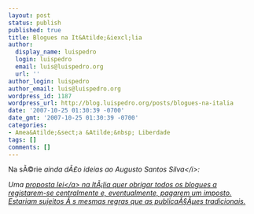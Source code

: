 ```yaml
---
layout: post
status: publish
published: true
title: Blogues na It&Atilde;&iexcl;lia
author:
  display_name: luispedro
  login: luispedro
  email: luis@luispedro.org
  url: ''
author_login: luispedro
author_email: luis@luispedro.org
wordpress_id: 1187
wordpress_url: http://blog.luispedro.org/posts/blogues-na-italia
date: '2007-10-25 01:30:39 -0700'
date_gmt: '2007-10-25 01:30:39 -0700'
categories:
- Amea&Atilde;&sect;a &Atilde;&nbsp; Liberdade
tags: []
comments: []
---
```

<p>Na s&Atilde;&copy;rie <i>ainda d&Atilde;&pound;o ideias ao Augusto Santos Silva<&#47;i>:</p>
<p>Uma <a href="http:&#47;&#47;www.theregister.co.uk&#47;2007&#47;10&#47;23&#47;italy_blog_law_outrage&#47;">proposta lei<&#47;a> na It&Atilde;&iexcl;lia quer obrigar todos os blogues a registarem-se centralmente e, eventualmente, pagarem um imposto. Estariam sujeitos &Atilde;&nbsp;s mesmas regras que as publica&Atilde;&sect;&Atilde;&micro;es tradicionais.</p>
